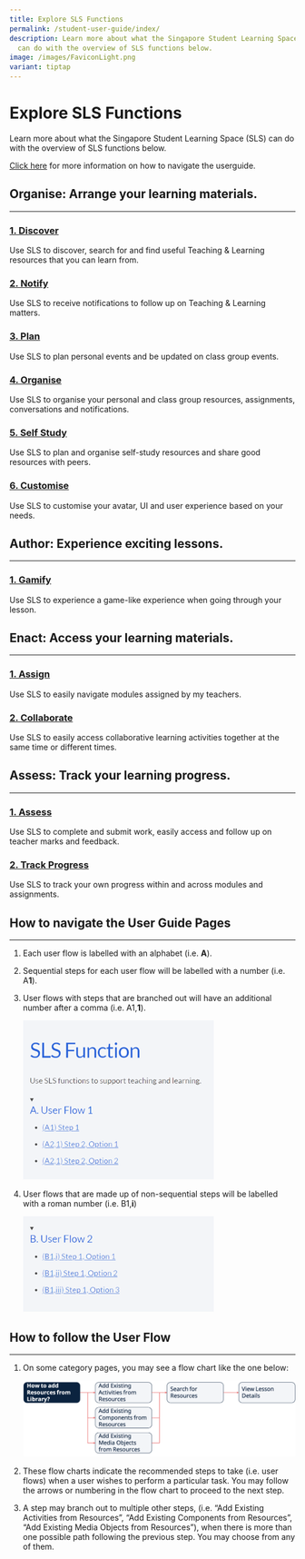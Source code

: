 ```yaml
---
title: Explore SLS Functions
permalink: /student-user-guide/index/
description: Learn more about what the Singapore Student Learning Space (SLS)
  can do with the overview of SLS functions below.
image: /images/FaviconLight.png
variant: tiptap
---
```

<h1>Explore SLS Functions</h1>
<p>Learn more about what the Singapore Student Learning Space (SLS) can do
with the overview of SLS functions&nbsp;below.</p>
<p><a href="#how-to-navigate-the-user-guide-pages" rel="noopener noreferrer nofollow" target="_blank">Click here</a> for
more information on how to navigate the userguide.</p>
<h2>Organise: Arrange your learning materials.</h2>
<hr>
<h3><a href="/student-user-guide/discover/index/" rel="noopener noreferrer nofollow" target="_blank">1. Discover</a></h3>
<p>Use SLS to discover, search for and find useful Teaching &amp; Learning
resources that you can learn from.</p>
<h3><a href="/student-user-guide/notify/index/" rel="noopener noreferrer nofollow" target="_blank">2. Notify</a></h3>
<p>Use SLS to receive notifications to follow up on Teaching &amp; Learning
matters.</p>
<h3><a href="/student-user-guide/plan/index/" rel="noopener noreferrer nofollow" target="_blank">3. Plan</a></h3>
<p>Use SLS to plan personal events and be updated on class group events.</p>
<h3><a href="/student-user-guide/organise/index/" rel="noopener noreferrer nofollow" target="_blank">4. Organise</a></h3>
<p>Use SLS to organise your personal and class group resources, assignments,
conversations and notifications.</p>
<h3><a href="/student-user-guide/self-study/index/" rel="noopener noreferrer nofollow" target="_blank">5. Self Study</a></h3>
<p>Use SLS to plan and organise self-study resources and share good resources
with peers.</p>
<h3><a href="/student-user-guide/customise/index/" rel="noopener noreferrer nofollow" target="_blank">6. Customise</a></h3>
<p>Use SLS to customise your avatar, UI and user experience based on your
needs.</p>
<h2>Author: Experience exciting lessons.</h2>
<hr>
<h3><a href="/student-user-guide/gamify/index/" rel="noopener noreferrer nofollow" target="_blank">1. Gamify</a></h3>
<p>Use SLS to experience a game-like experience when going through your lesson.</p>
<h2>Enact: Access your learning materials.</h2>
<hr>
<h3><a href="/student-user-guide/assign/index/" rel="noopener noreferrer nofollow" target="_blank">1. Assign</a></h3>
<p>Use SLS to easily navigate modules assigned by my teachers.</p>
<h3><a href="/student-user-guide/collaborate/index/" rel="noopener noreferrer nofollow" target="_blank">2. Collaborate</a></h3>
<p>Use SLS to easily access collaborative learning activities together at
the same time or different times.</p>
<h2>Assess: Track your learning progress.</h2>
<hr>
<h3><a href="/student-user-guide/assess/index/" rel="noopener noreferrer nofollow" target="_blank">1. Assess</a></h3>
<p>Use SLS to complete and submit work, easily access and follow up on teacher
marks and feedback.</p>
<h3><a href="/student-user-guide/track-progress/index/" rel="noopener noreferrer nofollow" target="_blank">2. Track Progress</a></h3>
<p>Use SLS to track your own progress within and across modules and assignments.</p>
<h2>How to navigate the User Guide Pages</h2>
<hr>
<ol>
<li>
<p>Each user flow is labelled with an alphabet (i.e. <strong>A</strong>).</p>
</li>
<li>
<p>Sequential steps for each user flow will be labelled with a number (i.e.
A<strong>1</strong>).</p>
</li>
<li>
<p>User flows with steps that are branched out will have an additional number
after a comma (i.e. A1,<strong>1</strong>).</p>
<div class="isomer-image-wrapper">
<img style="width: 70%;" height="auto" width="100%" alt="Explore SLS Functions" src="/images/1Student/UG2.png">
</div>
</li>
<li>
<p>User flows that are made up of non-sequential steps will be labelled with
a roman number (i.e. B1,<strong>i</strong>)</p>
<div class="isomer-image-wrapper">
<img style="width:70%;" height="auto" width="100%" alt="Explore SLS Functions" src="/images/1Student/UG3.png">
</div>
</li>
</ol>
<h2>How to follow the User Flow</h2>
<hr>
<ol>
<li>
<p>On some category pages, you may see a flow chart like the one below:</p>
<div class="isomer-image-wrapper">
<img style="width: 100%;" height="auto" width="100%" alt="Explore SLS Functions" src="/images/1Student/UG1.png">
</div>
</li>
<li>
<p>These flow charts indicate the recommended steps to take (i.e. user flows)
when a user wishes to perform a particular task. You may follow the arrows
or numbering in the flow chart to proceed to the next step.</p>
</li>
<li>
<p>A step may branch out to multiple other steps, (i.e. “Add Existing Activities
from Resources”, “Add Existing Components from Resources”, “Add Existing
Media Objects from Resources”), when there is more than one possible path
following the previous step. You may choose from any of them.</p>
</li>
</ol>
<p></p>